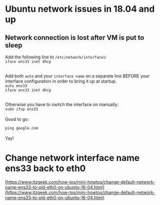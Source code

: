 # Ubuntu network issues in 18.04 and up

## Network connection is lost after VM is put to sleep

Add the following line to `/etc/network/interfaces`:<br>
`iface ens33 inet dhcp`<br><br>

Add both `auto` and your `interface name` on a separate line BEFORE your interface configuration in order to bring it up at startup.<br>
`auto ens33`<br>
`iface ens33 inet dhcp`<br><br>

Otherwise you have to switch the interface on manually:<br>
`sudo ifup ens33` <br><br>
Good to go:<br>

`ping google.com`<br><br>
Yay!

# Change network interface name ens33 back to eth0

[https://www.itzgeek.com/how-tos/mini-howtos/change-default-network-name-ens33-to-old-eth0-on-ubuntu-16-04.html](https://www.itzgeek.com/how-tos/mini-howtos/change-default-network-name-ens33-to-old-eth0-on-ubuntu-16-04.html)
